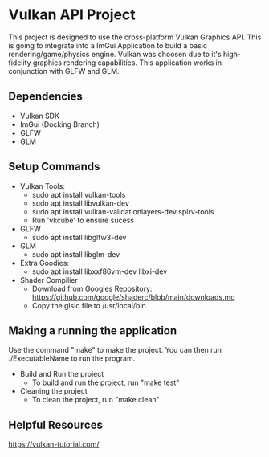 # Vulkan API Project

This project is designed to use the cross-platform Vulkan Graphics API. This is going to integrate into a ImGui Application to build a basic rendering/game/physics engine. Vulkan was choosen due to it's high-fidelity graphics rendering capabilities. This application works in conjunction with GLFW and GLM.

## Dependencies
* Vulkan SDK
* ImGui (Docking Branch)
* GLFW
* GLM

## Setup Commands
* Vulkan Tools: 
  * sudo apt install vulkan-tools
  * sudo apt install libvulkan-dev
  * sudo apt install vulkan-validationlayers-dev spirv-tools
  * Run 'vkcube' to ensure sucess
* GLFW
  * sudo apt install libglfw3-dev
* GLM
  * sudo apt install libglm-dev
* Extra Goodies:
  * sudo apt install libxxf86vm-dev libxi-dev
* Shader Compilier
    * Download from Googles Repository: https://github.com/google/shaderc/blob/main/downloads.md
    * Copy the glslc file to /usr/local/bin

## Making a running the application

Use the command "make" to make the project. You can then run ./ExecutableName to run the program. 

* Build and Run the project
  * To build and run the project, run "make test"
* Cleaning the project
  * To clean the project, run "make clean"

## Helpful Resources
https://vulkan-tutorial.com/